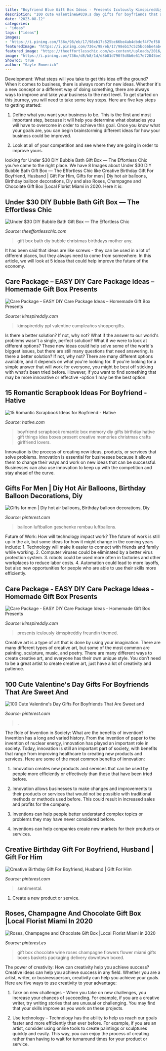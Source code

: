 ```yaml
---
title: "Boyfriend Blue Gift Box Ideas - Presents Iculously Kimspireddiy Freundin Themed"
description: "100 cute valentine&#039;s day gifts for boyfriends that are sweet and"
date: "2023-08-12"
categories:
- "ideas"
tags: ["ideas"]
images:
- "https://i.pinimg.com/736x/98/eb/17/98eb17c525bc66be4ab4dbdcf4f7ef58.jpg"
featuredImage: "https://i.pinimg.com/736x/98/eb/17/98eb17c525bc66be4ab4dbdcf4f7ef58.jpg"
featured_image: "https://theeffortlesschic.com/wp-content/uploads/2016/12/under-30-dollar-bath-gift-box-1.jpg"
image: "https://i.pinimg.com/736x/d8/b8/1d/d8b81d790f5d8b6e617e72845be3c20b.jpg"
ShowToc: true
author: "Gayle Emmerich"
---
```



Development: What steps will you take to get this idea off the ground?
When it comes to business, there is always room for new ideas. Whether it's a new concept or a different way of doing something, there are always ways to improve and take your business to the next level. To get started on this journey, you will need to take some key steps. Here are five key steps to getting started:
1. Define what you want your business to be. This is the first and most important step, because it will help you determine what obstacles you will have to overcome in order to achieve this goal. Once you know what your goals are, you can begin brainstorming different ideas for how your business could be improved.

2. Look at all of your competition and see where they are going in order to improve yours.

	

		
looking for Under $30 DIY Bubble Bath Gift Box — The Effortless Chic you've came to the right place. We have 8 Images about Under $30 DIY Bubble Bath Gift Box — The Effortless Chic like Creative Birthday Gift For Boyfriend, Husband | Gift For Him, Gifts for men | Diy hot air balloons, Birthday balloon decorations, Diy and also Roses, Champagne and Chocolate Gift Box |Local Florist Miami in 2020. Here it is:
		
    
## Under $30 DIY Bubble Bath Gift Box — The Effortless Chic

<img loading=lazy src="https://theeffortlesschic.com/wp-content/uploads/2016/12/under-30-dollar-bath-gift-box-1.jpg" onerror="this.onerror=null;this.src='https://tse3.mm.bing.net/th?id=OIP.iYTa_DcyANxr4Mg4pxegJQHaLH&amp;pid=15.1';" alt="Under $30 DIY Bubble Bath Gift Box — The Effortless Chic">

_Source: theeffortlesschic.com_

>gift box bath diy bubble christmas birthdays mother any. 

	

It has been said that ideas are like screws - they can be used in a lot of different places, but they always need to come from somewhere. In this article, we will look at 5 ideas that could help improve the future of the economy.

    
## Care Package – EASY DIY Care Package Ideas – Homemade Gift Box Presents

<img loading=lazy src="https://kimspireddiy.com/wp-content/uploads/2020/08/DIY-Care-Package_DIY-Gift-Box-2.jpg" onerror="this.onerror=null;this.src='https://tse2.mm.bing.net/th?id=OIP.TG2HS52DUg4R-soocEHcOwHaLH&amp;pid=15.1';" alt="Care Package – EASY DIY Care Package Ideas – Homemade Gift Box Presents">

_Source: kimspireddiy.com_

>kimspireddiy ppl valentine cumpleaños shoppergifts. 

	

Is there a better solution? If not, why not?
What if the answer to our world's problems wasn't a single, perfect solution? What if we were to look at different options? These new ideas could help solve some of the world's biggest issues, but there are still many questions that need answering. Is there a better solution? If not, why not? There are many different options available, and it depends on what you're looking for. If you're looking for a simple answer that will work for everyone, you might be best off sticking with what's been tried before. However, if you want to find something that may be more innovative or effective -option 1 may be the best option.

    
## 15 Romantic Scrapbook Ideas For Boyfriend - Hative

<img loading=lazy src="https://hative.com/wp-content/uploads/2014/06/scrapbook-ideas-for-boyfriend/14-scrapbook-ideas-for-lovers.jpg" onerror="this.onerror=null;this.src='https://tse4.mm.bing.net/th?id=OIP.7yqCcXCTzDaVwZay9thIkAHaJ4&amp;pid=15.1';" alt="15 Romantic Scrapbook Ideas for Boyfriend - Hative">

_Source: hative.com_

>boyfriend scrapbook romantic box memory diy gifts birthday hative gift things idea boxes present creative memories christmas crafts girlfriend lovers. 

	

Innovation is the process of creating new ideas, products, or services that solve problems. Innovation is essential for businesses because it allows them to change their ways and work on new ideas that can be successful. Businesses can also use innovation to keep up with the competition and stay ahead of the curve.

    
## Gifts For Men | Diy Hot Air Balloons, Birthday Balloon Decorations, Diy

<img loading=lazy src="https://i.pinimg.com/736x/d5/e5/96/d5e5961476e62febb0a10f0fe6cf8937.jpg" onerror="this.onerror=null;this.src='https://tse4.mm.bing.net/th?id=OIP.3ZBGglz7k9SL1gdd9FsGhwHaJ3&amp;pid=15.1';" alt="Gifts for men | Diy hot air balloons, Birthday balloon decorations, Diy">

_Source: pinterest.com_

>balloon luftballon geschenke rembau luftballons. 

	

Future of Work: How will technology impact work?
The future of work is still up in the air, but some ideas for how it might change in the coming years include: 1. Technology will make it easier to connect with friends and family while working. 
2. Computer viruses could be eliminated by a better virus protection system. 
3. robots could be used more often in factories and other workplaces to reduce labor costs. 
4. Automation could lead to more layoffs, but also new opportunities for people who are able to use their skills more efficiently.

    
## Care Package - EASY DIY Care Package Ideas - Homemade Gift Box Presents

<img loading=lazy src="https://kimspireddiy.com/wp-content/uploads/2020/04/diy-care-package-red-88.jpg" onerror="this.onerror=null;this.src='https://tse1.mm.bing.net/th?id=OIP.safvaBhb-5QY3ZfOxyx41gHaNM&amp;pid=15.1';" alt="Care Package - EASY DIY Care Package Ideas - Homemade Gift Box Presents">

_Source: kimspireddiy.com_

>presents iculously kimspireddiy freundin themed. 

	

Creative art is a type of art that is done by using your imagination. There are many different types of creative art, but some of the most common are painting, sculpture, music, and poetry. There are many different ways to create creative art, and everyone has their own unique style. You don’t need to be a great artist to create creative art, just have a lot of creativity and patience.

    
## 100 Cute Valentine&#039;s Day Gifts For Boyfriends That Are Sweet And

<img loading=lazy src="https://i.pinimg.com/736x/d8/b8/1d/d8b81d790f5d8b6e617e72845be3c20b.jpg" onerror="this.onerror=null;this.src='https://tse2.mm.bing.net/th?id=OIP.MAI8LM3ux_xrnNW7MmPUswHaJ4&amp;pid=15.1';" alt="100 Cute Valentine&#039;s Day Gifts For Boyfriends That Are Sweet and">

_Source: pinterest.com_

>. 

	

The Role of Invention in Society: What are the benefits of invention?
Invention has a long and varied history. From the invention of paper to the invention of nuclear energy, innovation has played an important role in society. Today, innovation is still an important part of society, with benefits that range from improving healthcare to creating new products and services. Here are some of the most common benefits of innovation:
1. Innovation creates new products and services that can be used by people more efficiently or effectively than those that have been tried before.

2. Innovation allows businesses to make changes and improvements to their products or services that would not be possible with traditional methods or methods used before. This could result in increased sales and profits for the company.

3. Inventions can help people better understand complex topics or problems they may have never considered before.

4. Inventions can help companies create new markets for their products or services.

    
## Creative Birthday Gift For Boyfriend, Husband | Gift For Him

<img loading=lazy src="https://i.pinimg.com/736x/8b/ec/94/8bec9434f1a5000f10c0b27771adf70a.jpg" onerror="this.onerror=null;this.src='https://tse3.mm.bing.net/th?id=OIP.AT0B9yw0IcL6kvFopYXfxgHaJ3&amp;pid=15.1';" alt="Creative Birthday Gift For Boyfriend, Husband | Gift For Him">

_Source: pinterest.com_

>sentimental. 

	

1. Create a new product or service.

    
## Roses, Champagne And Chocolate Gift Box |Local Florist Miami In 2020

<img loading=lazy src="https://i.pinimg.com/736x/98/eb/17/98eb17c525bc66be4ab4dbdcf4f7ef58.jpg" onerror="this.onerror=null;this.src='https://tse1.mm.bing.net/th?id=OIP.iAIHq713AhU6EKChaGtKzwHaJh&amp;pid=15.1';" alt="Roses, Champagne and Chocolate Gift Box |Local Florist Miami in 2020">

_Source: pinterest.es_

>gift box chocolate wine roses champagne flowers flower miami gifts boxes baskets packaging delivery downtown boxed. 

	

The power of creativity: How can creativity help you achieve success?
Creative ideas can help you achieve success in any field. Whether you are a artist, writer, or businessperson, creativity can help you achieve your goals. Here are five ways to use creativity to your advantage: 
1. Take on new challenges – When you take on new challenges, you increase your chances of succeeding. For example, if you are a creative writer, try writing stories that are unusual or challenging. You may find that your skills improve as you work on these projects. 

2. Use technology – Technology has the ability to help us reach our goals faster and more efficiently than ever before. For example, if you are an artist, consider using online tools to create paintings or sculptures quickly and easily. This way, you can enjoy the process of creating rather than having to wait for turnaround times for your product or service. 


